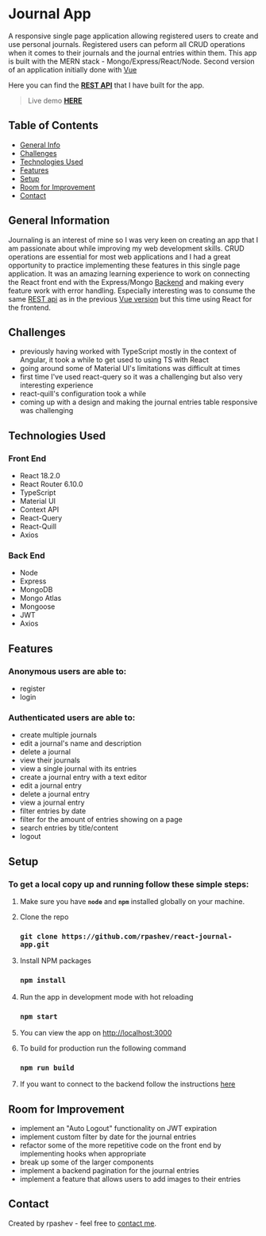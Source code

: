 # Journal App 
A responsive single page application allowing registered users to create and use personal journals. Registered users can peform all CRUD operations when it comes to their journals and the journal entries within them. This app is built with the MERN stack - Mongo/Express/React/Node. Second version of an application initially done with [Vue](https://github.com/rpashev/vue-journal-app/#readme)

Here you can find the **[REST API](https://github.com/rpashev/journal-app-REST)** that I have built for the app.    
> Live demo **[HERE](https://my-journal-app-react.netlify.app/)**

## Table of Contents
* [General Info](#general-information)
* [Challenges](#challenges)
* [Technologies Used](#technologies-used)
* [Features](#features)
* [Setup](#setup)
* [Room for Improvement](#room-for-improvement)
* [Contact](#contact)


## General Information
Journaling is an interest of mine so I was very keen on creating an app that I am passionate about while improving my web development skills. CRUD operations are essential for most web applications and I had a great opportunity to practice implementing these features in this single page application. It was an amazing learning experience to work on connecting the React front end with the Express/Mongo [Backend](https://github.com/rpashev/rest-movie-apps) and making every feature work with error handling. Especially interesting was to consume the same [REST api](https://github.com/rpashev/rest-movie-apps) as in the previous [Vue version](https://github.com/rpashev/vue-journal-app/#readme) but this time using React for the frontend.


## Challenges
- previously having worked with TypeScript mostly in the context of Angular, it took a while to get used to using TS with React
- going around some of Material UI's limitations was difficult at times
- first time I've used react-query so it was a challenging but also very interesting experience
- react-quill's configuration took a while
- coming up with a design and making the journal entries table responsive was challenging


## Technologies Used  

### Front End
- React 18.2.0
- React Router 6.10.0
- TypeScript
- Material UI
- Context API
- React-Query
- React-Quill
- Axios
  
 ### Back End
 - Node
 - Express 
 - MongoDB
 - Mongo Atlas
 - Mongoose
 - JWT
 - Axios


## Features
### Anonymous users are able to:
- register
- login

### Authenticated users are able to:
- create multiple journals
- edit a journal's name and description
- delete a journal
- view their journals
- view a single journal with its entries
- create a journal entry with a text editor
- edit a journal entry
- delete a journal entry
- view a journal entry
- filter entries by date
- filter for the amount of entries showing on a page
- search entries by title/content
- logout


## Setup
### To get a local copy up and running follow these simple steps:

1. Make sure you have **`node`** and **`npm`** installed globally on your machine.  

2. Clone the repo  
    ### `git clone https://github.com/rpashev/react-journal-app.git`  

3. Install NPM packages  
    ### `npm install`    
  
4. Run the app in development mode with hot reloading  
    ### `npm start`  

5. You can view the app on [http://localhost:3000](http://localhost:3000)  
 
6. To build for production run the following command  
    ### `npm run build`
    
7. If you want to connect to the backend follow the instructions [here](https://github.com/rpashev/journal-app-REST/#readme)


## Room for Improvement
- implement an "Auto Logout" functionality on JWT expiration
- implement custom filter by date for the journal entries
- refactor some of the more repetitive code on the front end by implementing hooks when appropriate
- break up some of the larger components
- implement a backend pagination for the journal entries
- implement a feature that allows users to add images to their entries


## Contact
Created by rpashev - feel free to [contact me](https://www.rpashev.com/).
